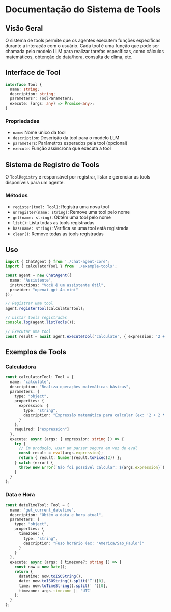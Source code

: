 # Documentação do Sistema de Tools

## Visão Geral

O sistema de tools permite que os agentes executem funções específicas durante a interação com o usuário. Cada tool é uma função que pode ser chamada pelo modelo LLM para realizar tarefas específicas, como cálculos matemáticos, obtenção de data/hora, consulta de clima, etc.

## Interface de Tool

```typescript
interface Tool {
  name: string;
  description: string;
  parameters?: ToolParameters;
  execute: (args: any) => Promise<any>;
}
```

### Propriedades

- `name`: Nome único da tool
- `description`: Descrição da tool para o modelo LLM
- `parameters`: Parâmetros esperados pela tool (opcional)
- `execute`: Função assíncrona que executa a tool

## Sistema de Registro de Tools

O `ToolRegistry` é responsável por registrar, listar e gerenciar as tools disponíveis para um agente.

### Métodos

- `register(tool: Tool)`: Registra uma nova tool
- `unregister(name: string)`: Remove uma tool pelo nome
- `get(name: string)`: Obtém uma tool pelo nome
- `list()`: Lista todas as tools registradas
- `has(name: string)`: Verifica se uma tool está registrada
- `clear()`: Remove todas as tools registradas

## Uso

```typescript
import { ChatAgent } from './chat-agent-core';
import { calculatorTool } from './example-tools';

const agent = new ChatAgent({
  name: "Assistente",
  instructions: "Você é um assistente útil",
  provider: "openai-gpt-4o-mini"
});

// Registrar uma tool
agent.registerTool(calculatorTool);

// Listar tools registradas
console.log(agent.listTools());

// Executar uma tool
const result = await agent.executeTool('calculate', { expression: '2 + 2 * 3' });
```

## Exemplos de Tools

### Calculadora

```typescript
const calculatorTool: Tool = {
  name: "calculate",
  description: "Realiza operações matemáticas básicas",
  parameters: {
    type: "object",
    properties: {
      expression: {
        type: "string",
        description: "Expressão matemática para calcular (ex: '2 + 2 * 3')"
      }
    },
    required: ["expression"]
  },
  execute: async (args: { expression: string }) => {
    try {
      // Em produção, usar um parser seguro em vez de eval
      const result = eval(args.expression);
      return { result: Number(result.toFixed(2)) };
    } catch (error) {
      throw new Error(`Não foi possível calcular: ${args.expression}`);
    }
  }
};
```

### Data e Hora

```typescript
const dateTimeTool: Tool = {
  name: "get_current_datetime",
  description: "Obtém a data e hora atual",
  parameters: {
    type: "object",
    properties: {
      timezone: {
        type: "string",
        description: "Fuso horário (ex: 'America/Sao_Paulo')"
      }
    }
  },
  execute: async (args: { timezone?: string }) => {
    const now = new Date();
    return {
      datetime: now.toISOString(),
      date: now.toISOString().split('T')[0],
      time: now.toTimeString().split(' ')[0],
      timezone: args.timezone || 'UTC'
    };
  }
};
```